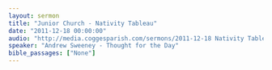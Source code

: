 ```yaml
---
layout: sermon
title: "Junior Church - Nativity Tableau"
date: "2011-12-18 00:00:00"
audio: "http://media.coggesparish.com/sermons/2011-12-18 Nativity Tableau.mp3"
speaker: "Andrew Sweeney - Thought for the Day"
bible_passages: ["None"]
---
```

